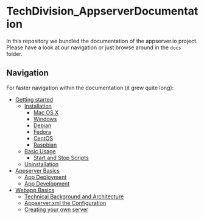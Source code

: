 TechDivision_AppserverDocumentation
===================================

In this repository we bundled the documentation of the appserver.io project.
Please have a look at our navigation or just browse around in the `docs` folder.

## Navigation
For faster navigation within the documentation (it grew quite long):

- [Getting started](<#getting-started>)
	* [Installation](<#installation>)
		- [Mac OS X](<#mac-os-x>)
		- [Windows](<#windows>)
		- [Debian](<#debian>)
		- [Fedora](<#fedora>)
		- [CentOS](<#centos>)
		- [Raspbian](<#raspbian>)
	* [Basic Usage](<#basic-usage>)
		- [Start and Stop Scripts](<#start-and-stop-scripts>)
	* [Uninstallation](<#uninstallation>)
- [Appserver Basics](<#appserver-basics>)
	* [App Deployment](<https://github.com/techdivision/TechDivision_Runtime/tree/master/src/deploy>)
	* [App Development](<#app-development>)
- [Webapp Basics](<#webapp-basics>)
	* [Technical Background and Architecture](<#technical-background-and-architecture>)
	* [Appserver.xml the Configuration](<#appserver.xml-the-configuration>)
	* [Creating your own server](<#creating-your-own-server>)